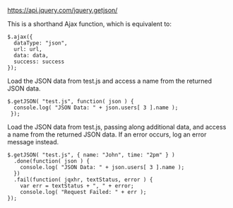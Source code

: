 https://api.jquery.com/jquery.getjson/

This is a shorthand Ajax function, which is equivalent to:

```
$.ajax({
  dataType: "json",
  url: url,
  data: data,
  success: success
});
```


Load the JSON data from test.js and access a name from the returned JSON data.

```
$.getJSON( "test.js", function( json ) {
  console.log( "JSON Data: " + json.users[ 3 ].name );
 });
```


Load the JSON data from test.js, passing along additional data, and access a name from the returned JSON data. If an error occurs, log an error message instead.

```
$.getJSON( "test.js", { name: "John", time: "2pm" } )
  .done(function( json ) {
    console.log( "JSON Data: " + json.users[ 3 ].name );
  })
  .fail(function( jqxhr, textStatus, error ) {
    var err = textStatus + ", " + error;
    console.log( "Request Failed: " + err );
});
```